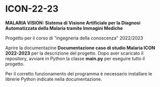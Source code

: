 # ICON-22-23
**MALARIA VISION: Sistema di Visione Artificiale per la Diagnosi Automatizzata della Malaria tramite Immagini Mediche**

Progetto per il corso di "ingegneria della conoscenza" 2022/2023

Aprire la documentazine **Documentazione caso di studio Malaria ICON 2022-2023** per la descrizione del progetto.
Dopo aver scaricato il repository, avviare in Python la classe **main.py** per eseguire tutto il progetto.

Per il corretto funzionamento del programma è necessario installare le librerie Python indicate nella documentazione.
